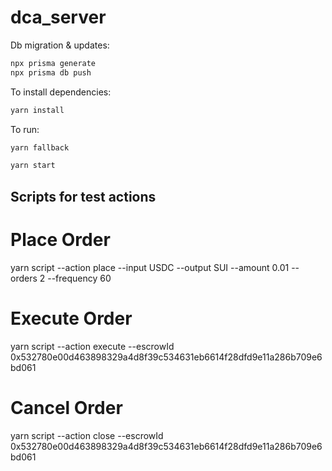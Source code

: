 # dca_server

Db migration & updates:
```bash
npx prisma generate
npx prisma db push
```

To install dependencies:

```bash
yarn install
```

To run:

```bash
yarn fallback
```

```bash
yarn start
```

## Scripts for test actions

# Place Order
yarn script --action place --input USDC --output SUI --amount 0.01 --orders 2 --frequency 60

# Execute Order
yarn script --action execute --escrowId 0x532780e00d463898329a4d8f39c534631eb6614f28dfd9e11a286b709e6bd061

# Cancel Order
yarn script --action close --escrowId 0x532780e00d463898329a4d8f39c534631eb6614f28dfd9e11a286b709e6bd061